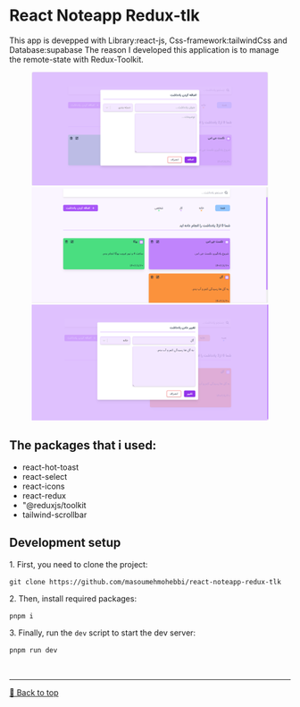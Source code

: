 # React Noteapp Redux-tlk

<span id="top">
This app is devepped with Library:react-js, Css-framework:tailwindCss and Database:supabase The reason I developed this application is to manage the remote-state with Redux-Toolkit.
</span>

<figure>
  <img src="https://github.com/masoumehmohebbi/react-noteapp-redux-tlk/blob/main/App_1.PNG"/>
  <br />
  <img src="https://github.com/masoumehmohebbi/react-noteapp-redux-tlk/blob/main/App_2.PNG"/>
   <br />
  <img src="https://github.com/masoumehmohebbi/react-noteapp-redux-tlk/blob/main/App_3.PNG"/>
</figure>

<h2>The packages that i used:</h2>
<ul>
 <li>react-hot-toast</li>
 <li>react-select</li>
 <li>react-icons</li>
 <li>react-redux</li>
 <li>"@reduxjs/toolkit</li>
 <li>tailwind-scrollbar</li>
</ul>

<h2>Development setup</h2>
<p>1. First, you need to clone the project:</p>

```
git clone https://github.com/masoumehmohebbi/react-noteapp-redux-tlk
```

<p>2. Then, install required packages:</p>

```
pnpm i
```

<p>3. Finally, run the <code>dev</code> script to start the dev server:</p>

```
pnpm run dev
```

<br><hr>
[🔼 Back to top](#top)

